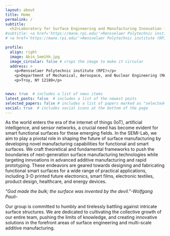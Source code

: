 ```yaml
---
layout: about
title: Home
permalink: /
subtitle: 
  <h2>Laboratory for Surface Engineering and Manufacturing Innovation (SEMI) </h2>
#subtitle: <a href='https://mane.rpi.edu/'>Rensselaer Polytechnic institute (RPI)</a>. Troy. NY, 12180
# <a href='https://mane.rpi.edu/'>Rensselaer Polytechnic institute (RPI)</a>. Troy. NY, 12180

profile:
  align: right
  image: Akin_Semihh.jpg
  image_circular: false # crops the image to make it circular
  address: >
    <p>Rensselaer Polytechnic institute (RPI)</p>
    <p>Department of Mechanical, Aerospace, and Nuclear Engineering (MANE)</p>
    <p>Troy, NY 12180</p>


news: true  # includes a list of news items
latest_posts: false  # includes a list of the newest posts
selected_papers: false # includes a list of papers marked as "selected={true}"
social: true  # includes social icons at the bottom of the page
---
```


As the world enters the era of the internet of things (IoT), artificial 
intelligence, and sensor networks, a crucial need has become evident for smart functional surfaces for these emerging fields. In the SEMI-Lab, we aim to play a pivotal role in shaping the future of surface manufacturing by developing novel manufacturing capabilities for functional and smart surfaces. We craft theoretical and fundamental frameworks to push the boundaries of next-generation surface manufacturing technologies while targeting innvoations in advanced additive manufacturing and rapid prototyping. These endeavors are geared towards designing and fabricating functional smart surfaces for a wide range of practical applications, including 3-D printed future electronics, smart films, electronic textiles, product design, healthcare, and energy devices.

<i>"God made the bulk; the surface was invented by the devil."-Wolfgang Pauli-</i>

Our group is committed to humbly and tirelessly battling against intricate surface structures. We are dedicated to cultivating the collective growth of our entire team, pushing the limits of knowledge, and creating innovative solutions in the forefront areas of surface engineering and multi-scale additive manufacturing. 
